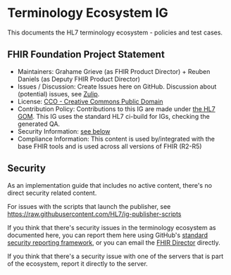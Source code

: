 # Terminology Ecosystem IG

This documents the HL7 terminology ecosystem - policies and test cases.

## FHIR Foundation Project Statement

* Maintainers: Grahame Grieve (as FHIR Product Director) + Reuben Daniels (as Deputy FHIR Product Director)
* Issues / Discussion: Create Issues here on GitHub. Discussion about (potential) issues, see [Zulip](https://chat.fhir.org/#narrow/channel/437028-Terminology-Service-Test-Cases). 
* License: [CCO - Creative Commons Public Domain](https://github.com/FHIR/fhir-tools-ig/blob/master/LICENSE.txt)
* Contribution Policy: Contributions to this IG are made under [the HL7 GOM](https://www.hl7.org/permalink/?GOM). This IG uses the standard HL7 ci-build for IGs, checking the generated QA. 
* Security Information: [see below](#security)
* Compliance Information: This content is used by/integrated with the base FHIR tools and is used across all versions of FHIR (R2-R5)

## Security

As an implementation guide that includes no active content, there's no direct security related content. 

For issues with the scripts that launch the publisher, see https://raw.githubusercontent.com/HL7/ig-publisher-scripts

If you think that there's security issues in the terminology ecosystem as documented here, you can report them here 
using GitHub's [standard security reporting framework](https://docs.github.com/en/code-security/security-advisories/guidance-on-reporting-and-writing-information-about-vulnerabilities/privately-reporting-a-security-vulnerability#privately-reporting-a-security-vulnerability), or you can email the [FHIR Director](mailto:fhir-director@hl7.org) directly.

If you think that there's a security issue with one of the servers that is part of the ecosystem, report it directly to the server.
